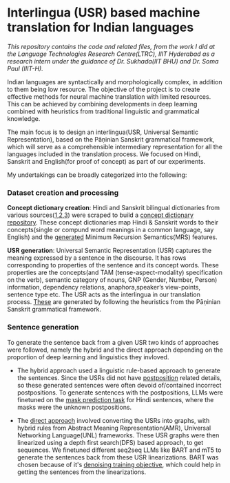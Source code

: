 # Interlingua (USR) based machine translation for Indian languages
_This repository contains the code and related files, from the work I did at the Language Technologies Research Centre(LTRC), IIIT Hyderabad as a research intern under the guidance of Dr. Sukhada(IIT BHU) and Dr. Soma Paul (IIIT-H)._

Indian languages are syntactically and morphologically complex, in addition to them being low resource. The objective of the project is to create effective methods for neural machine translation with limited resources. This can be achieved by combining developments in deep learning combined with heuristics from traditional linguistic and grammatical knowledge. 

The main focus is to design an interlingua(USR, Universal Semantic Representation), based on the Pāṇinian Sanskrit grammatical framework, which will serve as a comprehensible intermediary representation for all the languages included in the translation process. We focused on Hindi, Sanskrit and English(for proof of concept) as part of our experiments.

My undertakings can be broadly categorized into the following:

### Dataset creation and processing

**Concept dictionary creation**: Hindi and Sanskrit bilingual dictionaries from various sources([1](https://dsal.uchicago.edu/dictionaries/mcgregor/),[2](https://www.sanskrit-lexicon.uni-koeln.de/),[3](https://sanskrit.inria.fr/DICO/index.en.html)) were scraped to build a [concept dictionary repository](https://github.com/adiparashar/LTRC/tree/main/generated%20data/concept_dicts). These concept dictionaries map Hindi & Sanskrit words to their concepts(single or compund word meanings in a common language, say English) and the [generated](http://sweaglesw.org/linguistics/ace/) Minimum Recursion Semantics(MRS) features. 

**USR generation**: Universal Semantic Representation (USR) captures the meaning expressed by a sentence in the discourse. It has rows corresponding to properties of the sentence and its concept words. These properties are the concepts(and TAM (tense-aspect-modality) specification on the verb), semantic category of nouns, GNP (Gender, Number, Person) information, dependency relations, anaphora,speaker’s view-points, sentence type etc. The USR acts as the interlingua in our translation process. [These](https://github.com/adiparashar/LTRC/tree/main/generated%20data/USR) are generated by following the heuristics from the Pāṇinian Sanskrit grammatical framework.


### Sentence generation

To generate the sentence back from a given USR two kinds of approaches were followed, namely the hybrid and the direct approach depending on the proportion of deep learning and linguistics they invloved. 
* The hybrid approach used a linguistic rule-based approach to generate the sentences. Since the USRs did not have [postposition](https://hindilanguage.info/hindi-grammar/postpositions/) related details, so these generated sentences were often devoid of/contained incorrect postpositions. To generate sentences with the postpositions, LLMs were finetuned on the [mask prediction task](https://github.com/adiparashar/LTRC/tree/main/postposition%20prediction) for Hindi sentences, where the masks were the unknown postpositions.

* The [direct approach](https://github.com/adiparashar/LTRC/tree/main/USR%20to%20sentence) involved converting the USRs into graphs, with hybrid rules from Abstract Meaning Representation(AMR), Universal Networking Language(UNL) frameworks. These USR graphs were then linearized using a depth first search(DFS) based approach, to get sequences. We finetuned different seq2seq LLMs like BART and mT5 to generate the sentences back from these USR linearizations. BART was chosen because of it's [denoising training objective](https://hindilanguage.info/hindi-grammar/postpositions/), which could help in getting the sentences from the linearizations. 


